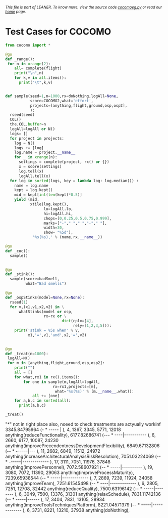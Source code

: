 
<small>_This file is part of LEANER. To know more, view the source code [cocomoeg.py](../src/cocomoeg.py) or read our [home](https://github.com/ai-se/leaner) page._</small>



# Test Cases for COCOMO

````python
from cocomo import *

@go
def _range():
 for n in xrange(2):
    all= complete(flight)
    print("\n",n)
    for k,v in all.items():
      print("\t",k,v)


def sample(seed=1,n=1000,rx=doNothing,logAll=None,
           score=COCOMO2,what='effort',
           projects=[anything,flight,ground,osp,osp2],
           ):  
  rseed(seed)
  COL()
  the.COL.buffer=n
  logAll=logAll or N()
  logs= []
  for project in projects:
    log = N()
    logs += [log]
    log.name = project.__name__
    for _ in xrange(n):
      settings = complete(project, rx() or {})
      x = score(settings)
      log.tell(x)
      logAll.tell(x)
  for log in sorted(logs, key = lambda log: log.median()) :
    name = log.name
    kept = log.kept()
    mid = kept[int(len(kept)*0.5)]
    yield (mid,
           xtile(log.kept(),
                 lo=logAll.lo,
                 hi=logAll.hi,
                 chops=[0,0.25,0.5,0.75,0.999],
                 marks=["-"," "," ","-"," "],
                 width=30,
                 show= "%5d"),
            '%s(%s),' % (name,rx.__name__))

@go
def _coc(): 
  sample()
 

@go
def _stink(): 
  sample(score=badSmell,
         what="Bad smells")

@go
def _ospStinks(model=None,rx=None):
  rseed(1)
  for v,(x1,v1,x2,v2) in \
      whatStinks(model or osp, 
                 rx=rx or \
                         dict(cplx=[4],
                              rely=[1,2,3,5])):
    print('stink = %5s when' % v,
          x1,'=',v1,'and',x2,'=',v2)

 
@go
def _treat(n=1000):
 logAll=N()
 for m in [anything,flight,ground,osp,osp2]:
    print("")
    all = [] 
    for what,rx1 in rx().items():
        for one in sample(m,logAll=logAll, 
                     rx=rx1,projects=[m],
                      what='%s(%s)' % (m.__name__,what)):
            all += [one]
    for a,b,c in sorted(all):
      print(a,b,c)

_treat()    

````
"*" not in right place
also, noeed to check treatments are actyually workinf
3345.84795964 (- *  -----     |              ),    4,  1367,  3345,  5771, 12018 anything(reduceFunctionality),
6177.82686741 (---    *   ----|-----------   ),    6,  2660,  6177, 10087, 24230 anything(improvePrecendentnessDevelopmentFlexibility),
6849.67132806 (--   *   ------|---           ),   11,  2682,  6849, 11512, 24972 anything(increaseArchitecturalAnalysisRiskResolution),
7051.03224069 (--   *   ------|------------- ),   17,  3111,  7051, 11976, 37848 anything(improvePersonnel),
7072.58607921 (--    *   -----|----------    ),   19,  3080,  7072, 11390, 29063 anything(improveProcessMaturity),
7239.65938544 (--    *   -----|------------- ),    7,  2869,  7239, 11924, 34058 anything(improveTeam),
7251.61545498 (--    *    ----|------------- ),    6,  2805,  7251, 12708, 32442 anything(reduceQuality),
7500.63196142 (--   *    -----|--------      ),    6,  3049,  7500, 13376, 31301 anything(relaxSchedule),
7831.11742136 (--    *   -----|------        ),   17,  3404,  7831, 13105, 28934 anything(improveToolsTechniquesPlatform),
8221.04571379 (--    *   -----|------------- ),    6,  3731,  8221, 13210, 37938 anything(doNothing),
````python

      
 
````
